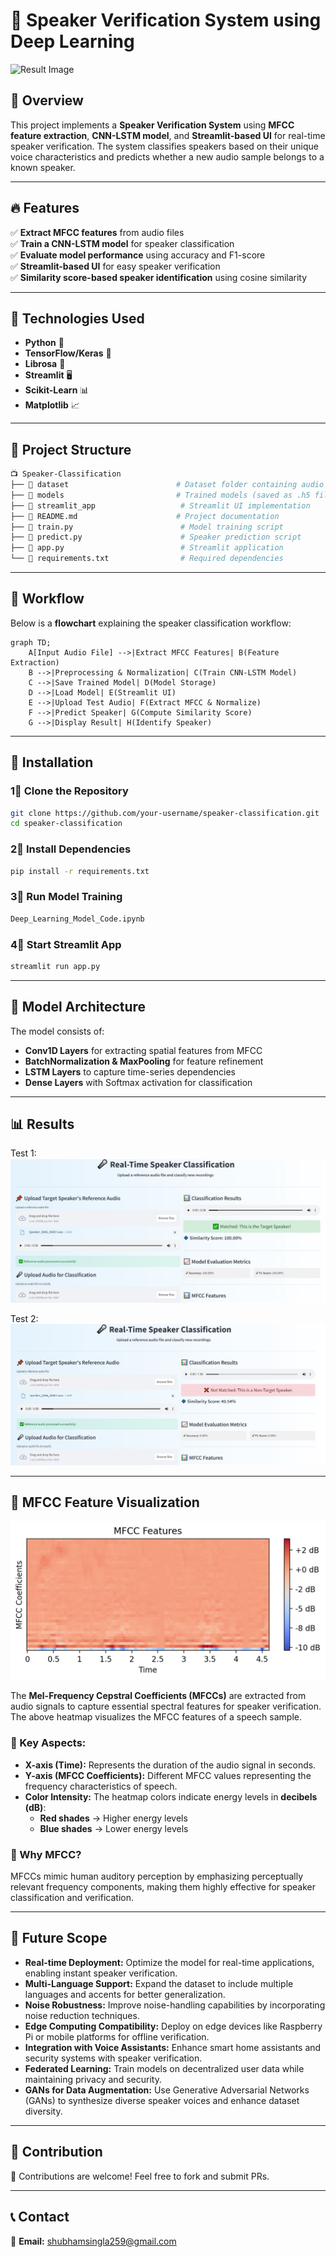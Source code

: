 # 🎤 Speaker Verification System using Deep Learning

![Result Image](banner.png)

## 📌 Overview  
This project implements a **Speaker Verification System** using **MFCC feature extraction**, **CNN-LSTM model**, and **Streamlit-based UI** for real-time speaker verification. The system classifies speakers based on their unique voice characteristics and predicts whether a new audio sample belongs to a known speaker.

---

## 🔥 Features  
✅ **Extract MFCC features** from audio files  
✅ **Train a CNN-LSTM model** for speaker classification  
✅ **Evaluate model performance** using accuracy and F1-score  
✅ **Streamlit-based UI** for easy speaker verification  
✅ **Similarity score-based speaker identification** using cosine similarity  

---

## 🫠 Technologies Used  
- **Python** 🐍  
- **TensorFlow/Keras** 🔬  
- **Librosa** 🎵  
- **Streamlit** 🖥️  
- **Scikit-Learn** 📊  
- **Matplotlib** 📈  

---

## 💂️ Project Structure  
```bash
📺 Speaker-Classification
├── 📁 dataset                        # Dataset folder containing audio samples
├── 📁 models                         # Trained models (saved as .h5 files)
├── 📁 streamlit_app                   # Streamlit UI implementation
├── 📝 README.md                      # Project documentation
├── 📄 train.py                        # Model training script
├── 📄 predict.py                      # Speaker prediction script
├── 📄 app.py                          # Streamlit application
└── 📄 requirements.txt                # Required dependencies
```

---

## 📌 Workflow  
Below is a **flowchart** explaining the speaker classification workflow:

```mermaid
graph TD;
    A[Input Audio File] -->|Extract MFCC Features| B(Feature Extraction)
    B -->|Preprocessing & Normalization| C(Train CNN-LSTM Model)
    C -->|Save Trained Model| D(Model Storage)
    D -->|Load Model| E(Streamlit UI)
    E -->|Upload Test Audio| F(Extract MFCC & Normalize)
    F -->|Predict Speaker| G(Compute Similarity Score)
    G -->|Display Result| H(Identify Speaker)
```

---

## 🔧 Installation  

### 1⃣ Clone the Repository  
```bash
git clone https://github.com/your-username/speaker-classification.git
cd speaker-classification
```

### 2⃣ Install Dependencies  
```bash
pip install -r requirements.txt
```

### 3⃣ Run Model Training  
```bash
Deep_Learning_Model_Code.ipynb
```

### 4⃣ Start Streamlit App  
```bash
streamlit run app.py
```

---

## 🎯 Model Architecture  
The model consists of:  
- **Conv1D Layers** for extracting spatial features from MFCC  
- **BatchNormalization & MaxPooling** for feature refinement  
- **LSTM Layers** to capture time-series dependencies  
- **Dense Layers** with Softmax activation for classification  

---

## 📊 Results  
Test 1:  
![Result Image](output.JPG)  

Test 2:  
![Result Image](output_2.JPG)  

---

## 🎼 MFCC Feature Visualization  
![MFCC Features](MFCC.png)  

The **Mel-Frequency Cepstral Coefficients (MFCCs)** are extracted from audio signals to capture essential spectral features for speaker verification. The above heatmap visualizes the MFCC features of a speech sample.

### 🔹 Key Aspects:  
- **X-axis (Time):** Represents the duration of the audio signal in seconds.  
- **Y-axis (MFCC Coefficients):** Different MFCC values representing the frequency characteristics of speech.  
- **Color Intensity:** The heatmap colors indicate energy levels in **decibels (dB)**:  
  - **Red shades** → Higher energy levels  
  - **Blue shades** → Lower energy levels  

### 📌 Why MFCC?  
MFCCs mimic human auditory perception by emphasizing perceptually relevant frequency components, making them highly effective for speaker classification and verification.  

---

## 🚀 Future Scope  
- **Real-time Deployment:** Optimize the model for real-time applications, enabling instant speaker verification.  
- **Multi-Language Support:** Expand the dataset to include multiple languages and accents for better generalization.  
- **Noise Robustness:** Improve noise-handling capabilities by incorporating noise reduction techniques.  
- **Edge Computing Compatibility:** Deploy on edge devices like Raspberry Pi or mobile platforms for offline verification.  
- **Integration with Voice Assistants:** Enhance smart home assistants and security systems with speaker verification.  
- **Federated Learning:** Train models on decentralized user data while maintaining privacy and security.  
- **GANs for Data Augmentation:** Use Generative Adversarial Networks (GANs) to synthesize diverse speaker voices and enhance dataset diversity.  

---

## 📩 Contribution  
🚀 Contributions are welcome! Feel free to fork and submit PRs.  

---

## 📞 Contact  
📧 **Email:** shubhamsingla259@gmail.com  

